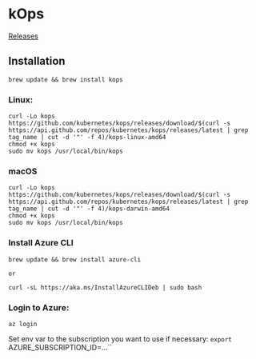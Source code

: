 # kOps
[Releases](https://github.com/kubernetes/kops/releases/latest)
## Installation
```shell
brew update && brew install kops
```
### Linux:
```shell
curl -Lo kops https://github.com/kubernetes/kops/releases/download/$(curl -s https://api.github.com/repos/kubernetes/kops/releases/latest | grep tag_name | cut -d '"' -f 4)/kops-linux-amd64
chmod +x kops
sudo mv kops /usr/local/bin/kops
```
### macOS
```shell
curl -Lo kops https://github.com/kubernetes/kops/releases/download/$(curl -s https://api.github.com/repos/kubernetes/kops/releases/latest | grep tag_name | cut -d '"' -f 4)/kops-darwin-amd64
chmod +x kops
sudo mv kops /usr/local/bin/kops
```
### Install Azure CLI
```shell
brew update && brew install azure-cli

or

curl -sL https://aka.ms/InstallAzureCLIDeb | sudo bash
```
### Login to Azure:
 `az login`

Set env var to the subscription you want to use if necessary: 
`export `AZURE_SUBSCRIPTION_ID=...``
